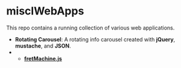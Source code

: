 # misclWebApps

This repo contains a running collection of various web applications.

- **Rotating Carousel**:    A rotating info carousel created with **jQuery**, **mustache**, and **JSON**.
- - **[fretMachine.js](wp-content/themes/accesspress-staple/js/fretMachine.js)**

